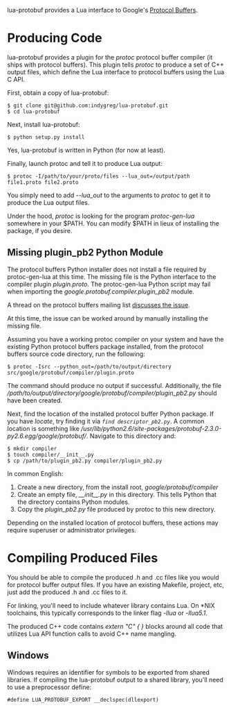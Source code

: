 lua-protobuf provides a Lua interface to Google's [Protocol Buffers](http://code.google.com/apis/protocolbuffers/).

# Producing Code

lua-protobuf provides a plugin for the _protoc_ protocol buffer compiler (it ships with protocol buffers). This plugin tells _protoc_ to produce a set of C++ output files, which define the Lua interface to protocol buffers using the Lua C API.

First, obtain a copy of lua-protobuf:

    $ git clone git@github.com:indygreg/lua-protobuf.git
    $ cd lua-protobuf

Next, install lua-protobuf:

    $ python setup.py install

Yes, lua-protobuf is written in Python (for now at least).

Finally, launch protoc and tell it to produce Lua output:

    $ protoc -I/path/to/your/proto/files --lua_out=/output/path file1.proto file2.proto

You simply need to add _--lua_out_ to the arguments to _protoc_ to get it to produce the Lua output files.

Under the hood, _protoc_ is looking for the program _protoc-gen-lua_ somewhere in your $PATH. You can modify $PATH in lieux of installing the package, if you desire.

## Missing plugin_pb2 Python Module

The protocol buffers Python installer does not install a file required by protoc-gen-lua at this time. The missing file is the Python interface to the compiler plugin *plugin.proto*. The protoc-gen-lua Python script may fail when importing the *google.protobuf.compiler.plugin_pb2* module.

A thread on the protocol buffers mailing list [discusses the issue](http://groups.google.com/group/protobuf/browse_thread/thread/e58c33f20c27f4a9).

At this time, the issue can be worked around by manually installing the missing file.

Assuming you have a working protoc compiler on your system and have the existing Python protocol buffers package installed, from the protocol buffers source code directory, run the following:

    $ protoc -Isrc --python_out=/path/to/output/directory src/google/protobuf/compiler/plugin.proto

The command should produce no output if successful. Additionally, the file */path/to/output/directory/google/protobuf/compiler/plugin_pb2.py* should have been created.

Next, find the location of the installed protocol buffer Python package. If you have *locate*, try finding it via *`find descriptor_pb2.py`*. A common location is something like */usr/lib/python2.6/site-packages/protobuf-2.3.0-py2.6.egg/google/protobuf/*. Navigate to this directory and:

    $ mkdir compiler
    $ touch compiler/__init__.py
    $ cp /path/to/plugin_pb2.py compiler/plugin_pb2.py

In common English:

1. Create a new directory, from the install root, *google/protobuf/compiler*
2. Create an empty file, *\_\_init\_\_.py* in this directory. This tells Python that the directory contains Python modules.
3. Copy the *plugin_pb2.py* file produced by protoc to this new directory.

Depending on the installed location of protocol buffers, these actions may require superuser or administrator privileges.

# Compiling Produced Files

You should be able to compile the produced .h and .cc files like you would for protocol buffer output files. If you have an existing Makefile, project, etc, just add the produced .h and .cc files to it.

For linking, you'll need to include whatever library contains Lua. On *NIX toolchains, this typically corresponds to the linker flag _-llua_ or _-llua5.1_.

The produced C++ code contains _extern "C" { }_ blocks around all code that utilizes Lua API function calls to avoid C++ name mangling.

## Windows

Windows requires an identifier for symbols to be exported from shared libraries. If compiling the lua-protobuf output to a shared library, you'll need to use a preprocessor define:

    #define LUA_PROTOBUF_EXPORT __declspec(dllexport)